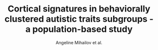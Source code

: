---
cat: gaia
subcat: brainomics
bestof: false
author: Angeline Mihailov et al.
title: Cortical signatures in behaviorally clustered autistic traits subgroups - a population-based study
journal: Translational Psychiatry
year: 2020
type: article
url: https -//www.nature.com/articles/s41398-020-00894-3
doi: 10.1038/s41398-020-00894-3
---